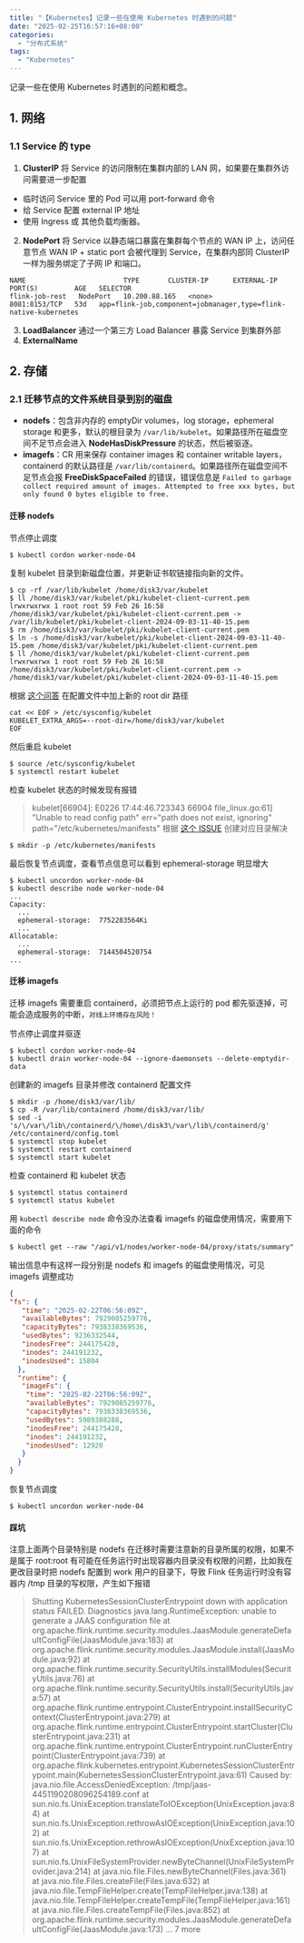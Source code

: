 ```yaml
---
title: "【Kubernetes】记录一些在使用 Kubernetes 时遇到的问题"
date: "2025-02-25T16:57:16+08:00"
categories:
  - "分布式系统"
tags:
  - "Kubernetes"
---
```

记录一些在使用 Kubernetes 时遇到的问题和概念。
<!--more-->
## 1. 网络
### 1.1 Service 的 type
1. **ClusterIP**
将 Service 的访问限制在集群内部的 LAN 网，如果要在集群外访问需要进一步配置  
- 临时访问 Service 里的 Pod 可以用 port-forward 命令
- 给 Service 配置 external IP 地址
- 使用 Ingress 或 其他负载均衡器。   
2. **NodePort**
将 Service 以静态端口暴露在集群每个节点的 WAN IP 上，访问任意节点 WAN IP + static port 会被代理到 Service，在集群内部同 ClusterIP 一样为服务绑定了子网 IP 和端口。
```shell
NAME                        TYPE       CLUSTER-IP      EXTERNAL-IP   PORT(S)         AGE   SELECTOR
flink-job-rest   NodePort   10.200.88.165   <none>        8081:8153/TCP   53d   app=flink-job,component=jobmanager,type=flink-native-kubernetes
```
3. **LoadBalancer**
通过一个第三方 Load Balancer 暴露 Service 到集群外部
4. **ExternalName**
## 2. 存储
### 2.1 迁移节点的文件系统目录到别的磁盘
- **nodefs**：包含非内存的 emptyDir volumes，log storage，ephemeral storage 和更多，默认的根目录为 `/var/lib/kubelet`。如果路径所在磁盘空间不足节点会进入 **NodeHasDiskPressure** 的状态，然后被驱逐。
- **imagefs**：CR 用来保存 container images 和 container writable layers，containerd 的默认路径是 `/var/lib/containerd`。如果路径所在磁盘空间不足节点会报 **FreeDiskSpaceFailed** 的错误，错误信息是 `Failed to garbage collect required amount of images. Attempted to free xxx bytes, but only found 0 bytes eligible to free.`   
#### 迁移 nodefs
节点停止调度
```shell
$ kubectl cordon worker-node-04
```
复制 kubelet 目录到新磁盘位置，并更新证书软链接指向新的文件。
```shell
$ cp -rf /var/lib/kubelet /home/disk3/var/kubelet
$ ll /home/disk3/var/kubelet/pki/kubelet-client-current.pem
lrwxrwxrwx 1 root root 59 Feb 26 16:58 /home/disk3/var/kubelet/pki/kubelet-client-current.pem -> /var/lib/kubelet/pki/kubelet-client-2024-09-03-11-40-15.pem
$ rm /home/disk3/var/kubelet/pki/kubelet-client-current.pem
$ ln -s /home/disk3/var/kubelet/pki/kubelet-client-2024-09-03-11-40-15.pem /home/disk3/var/kubelet/pki/kubelet-client-current.pem
$ ll /home/disk3/var/kubelet/pki/kubelet-client-current.pem
lrwxrwxrwx 1 root root 59 Feb 26 16:58 /home/disk3/var/kubelet/pki/kubelet-client-current.pem -> /home/disk3/var/kubelet/pki/kubelet-client-2024-09-03-11-40-15.pem
```
根据 [这个问答](https://stackoverflow.com/questions/70931881/what-does-kubelet-use-to-determine-the-ephemeral-storage-capacity-of-the-node) 在配置文件中加上新的 root dir 路径
```shell
cat << EOF > /etc/sysconfig/kubelet
KUBELET_EXTRA_ARGS=--root-dir=/home/disk3/var/kubelet 
EOF
```
然后重启 kubelet
```shell
$ source /etc/sysconfig/kubelet
$ systemctl restart kubelet
```
检查 kubelet 状态的时候发现有报错
> kubelet[66904]: E0226 17:44:46.723343   66904 file_linux.go:61] "Unable to read config path" err="path does not exist, ignoring" path="/etc/kubernetes/manifests"
根据 [这个 ISSUE](https://github.com/kubernetes/kubeadm/issues/1345) 创建对应目录解决
```shell
$ mkdir -p /etc/kubernetes/manifests
```
最后恢复节点调度，查看节点信息可以看到 ephemeral-storage 明显增大
```shell
$ kubectl uncordon worker-node-04
$ kubectl describe node worker-node-04
...
Capacity:
  ...
  ephemeral-storage:  7752283564Ki
  ...
Allocatable:
  ...
  ephemeral-storage:  7144504520754
...
```
#### 迁移 imagefs
迁移 imagefs 需要重启 containerd，必须把节点上运行的 pod 都先驱逐掉，可能会造成服务的中断，`对线上环境存在风险！` 

节点停止调度并驱逐
```shell
$ kubectl cordon worker-node-04
$ kubectl drain worker-node-04 --ignore-daemonsets --delete-emptydir-data
```
创建新的 imagefs 目录并修改 containerd 配置文件
```shell
$ mkdir -p /home/disk3/var/lib/
$ cp -R /var/lib/containerd /home/disk3/var/lib/
$ sed -i 's/\/var\/lib\/containerd/\/home\/disk3\/var\/lib\/containerd/g' /etc/containerd/config.toml
$ systemctl stop kubelet
$ systemctl restart containerd
$ systemctl start kubelet
```
检查 containerd 和 kubelet 状态
```shell
$ systemctl status containerd
$ systemctl status kubelet
```
用 `kubectl describe node` 命令没办法查看 imagefs 的磁盘使用情况，需要用下面的命令
```shell
$ kubectl get --raw "/api/v1/nodes/worker-node-04/proxy/stats/summary"
```
输出信息中有这样一段分别是 nodefs 和 imagefs 的磁盘使用情况，可见 imagefs 调整成功
```json
{
"fs": {
   "time": "2025-02-22T06:56:09Z",
   "availableBytes": 7929085259776,
   "capacityBytes": 7938338369536,
   "usedBytes": 9236332544,
   "inodesFree": 244175428,
   "inodes": 244191232,
   "inodesUsed": 15804
  },
  "runtime": {
   "imageFs": {
    "time": "2025-02-22T06:56:09Z",
    "availableBytes": 7929085259776,
    "capacityBytes": 7938338369536,
    "usedBytes": 5989388288,
    "inodesFree": 244175428,
    "inodes": 244191232,
    "inodesUsed": 12920
   }
  }
}
```
恢复节点调度   
```shell
$ kubectl uncordon worker-node-04
```
#### 踩坑
注意上面两个目录特别是 nodefs 在迁移时需要注意新的目录所属的权限，如果不是属于 root:root 有可能在任务运行时出现容器内目录没有权限的问题，比如我在更改目录时把 nodefs 配置到 work 用户的目录下，导致 Flink 任务运行时没有容器内 /tmp 目录的写权限，产生如下报错
>Shutting KubernetesSessionClusterEntrypoint down with application status FAILED. Diagnostics java.lang.RuntimeException: unable to generate a JAAS configuration file
        at org.apache.flink.runtime.security.modules.JaasModule.generateDefaultConfigFile(JaasModule.java:183)
        at org.apache.flink.runtime.security.modules.JaasModule.install(JaasModule.java:92)
        at org.apache.flink.runtime.security.SecurityUtils.installModules(SecurityUtils.java:76)
        at org.apache.flink.runtime.security.SecurityUtils.install(SecurityUtils.java:57)
        at org.apache.flink.runtime.entrypoint.ClusterEntrypoint.installSecurityContext(ClusterEntrypoint.java:279)
        at org.apache.flink.runtime.entrypoint.ClusterEntrypoint.startCluster(ClusterEntrypoint.java:231)
        at org.apache.flink.runtime.entrypoint.ClusterEntrypoint.runClusterEntrypoint(ClusterEntrypoint.java:739)
        at org.apache.flink.kubernetes.entrypoint.KubernetesSessionClusterEntrypoint.main(KubernetesSessionClusterEntrypoint.java:61)
Caused by: java.nio.file.AccessDeniedException: /tmp/jaas-4451190208096254189.conf
        at sun.nio.fs.UnixException.translateToIOException(UnixException.java:84)
        at sun.nio.fs.UnixException.rethrowAsIOException(UnixException.java:102)
        at sun.nio.fs.UnixException.rethrowAsIOException(UnixException.java:107)
        at sun.nio.fs.UnixFileSystemProvider.newByteChannel(UnixFileSystemProvider.java:214)
        at java.nio.file.Files.newByteChannel(Files.java:361)
        at java.nio.file.Files.createFile(Files.java:632)
        at java.nio.file.TempFileHelper.create(TempFileHelper.java:138)
        at java.nio.file.TempFileHelper.createTempFile(TempFileHelper.java:161)
        at java.nio.file.Files.createTempFile(Files.java:852)
        at org.apache.flink.runtime.security.modules.JaasModule.generateDefaultConfigFile(JaasModule.java:173)
        ... 7 more